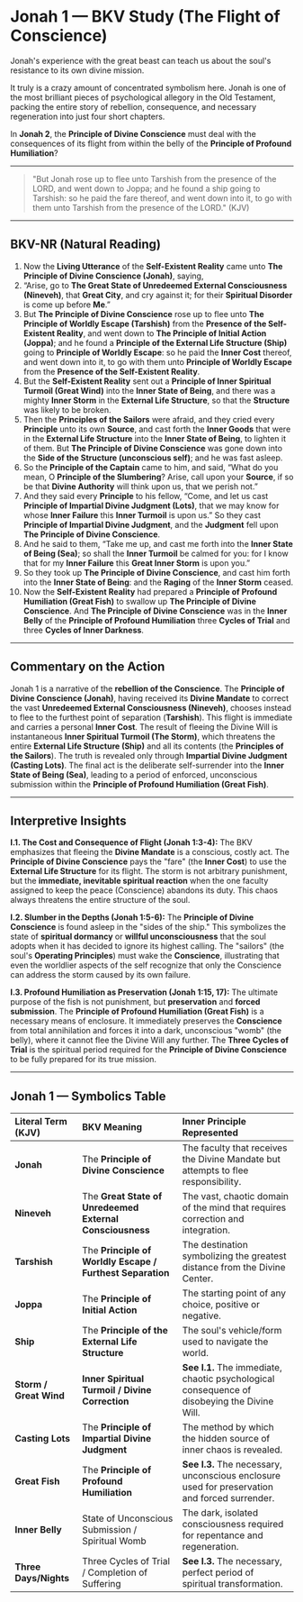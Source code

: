 
# Jonah 1 — BKV Study (The Flight of Conscience)

Jonah's experience with the great beast can teach us about the soul's resistance to its own divine mission.

It truly is a crazy amount of concentrated symbolism here. Jonah is one of the most brilliant pieces of psychological allegory in the Old Testament, packing the entire story of rebellion, consequence, and necessary regeneration into just four short chapters.

In **Jonah 2**, the **Principle of Divine Conscience** must deal with the consequences of its flight from within the belly of the **Principle of Profound Humiliation**?


---

> "But Jonah rose up to flee unto Tarshish from the presence of the LORD, and went down to Joppa; and he found a ship going to Tarshish: so he paid the fare thereof, and went down into it, to go with them unto Tarshish from the presence of the LORD." (KJV)

---

## BKV-NR (Natural Reading)

1. Now the **Living Utterance** of the **Self-Existent Reality** came unto **The Principle of Divine Conscience (Jonah)**, saying,
2. “Arise, go to **The Great State of Unredeemed External Consciousness (Nineveh)**, that **Great City**, and cry against it; for their **Spiritual Disorder** is come up before **Me**.”
3. But **The Principle of Divine Conscience** rose up to flee unto **The Principle of Worldly Escape (Tarshish)** from the **Presence of the Self-Existent Reality**, and went down to **The Principle of Initial Action (Joppa)**; and he found a **Principle of the External Life Structure (Ship)** going to **Principle of Worldly Escape**: so he paid the **Inner Cost** thereof, and went down into it, to go with them unto **Principle of Worldly Escape** from the **Presence of the Self-Existent Reality**.
4. But the **Self-Existent Reality** sent out a **Principle of Inner Spiritual Turmoil (Great Wind)** into the **Inner State of Being**, and there was a mighty **Inner Storm** in the **External Life Structure**, so that the **Structure** was likely to be broken.
5. Then the **Principles of the Sailors** were afraid, and they cried every **Principle** unto its own **Source**, and cast forth the **Inner Goods** that were in the **External Life Structure** into the **Inner State of Being**, to lighten it of them. But **The Principle of Divine Conscience** was gone down into the **Side of the Structure (unconscious self)**; and he was fast asleep.
6. So the **Principle of the Captain** came to him, and said, “What do you mean, O **Principle of the Slumbering**? Arise, call upon your **Source**, if so be that **Divine Authority** will think upon us, that we perish not.”
7. And they said every **Principle** to his fellow, “Come, and let us cast **Principle of Impartial Divine Judgment (Lots)**, that we may know for whose **Inner Failure** this **Inner Turmoil** is upon us.” So they cast **Principle of Impartial Divine Judgment**, and the **Judgment** fell upon **The Principle of Divine Conscience**.
12. And he said to them, “Take me up, and cast me forth into the **Inner State of Being (Sea)**; so shall the **Inner Turmoil** be calmed for you: for I know that for my **Inner Failure** this **Great Inner Storm** is upon you.”
15. So they took up **The Principle of Divine Conscience**, and cast him forth into the **Inner State of Being**: and the **Raging** of the **Inner Storm** ceased.
17. Now the **Self-Existent Reality** had prepared a **Principle of Profound Humiliation (Great Fish)** to swallow up **The Principle of Divine Conscience**. And **The Principle of Divine Conscience** was in the **Inner Belly** of the **Principle of Profound Humiliation** three **Cycles of Trial** and three **Cycles of Inner Darkness**.

---

## Commentary on the Action

Jonah 1 is a narrative of the **rebellion of the Conscience**. The **Principle of Divine Conscience (Jonah)**, having received its **Divine Mandate** to correct the vast **Unredeemed External Consciousness (Nineveh)**, chooses instead to flee to the furthest point of separation (**Tarshish**). This flight is immediate and carries a personal **Inner Cost**. The result of fleeing the Divine Will is instantaneous **Inner Spiritual Turmoil (The Storm)**, which threatens the entire **External Life Structure (Ship)** and all its contents (the **Principles of the Sailors**). The truth is revealed only through **Impartial Divine Judgment (Casting Lots)**. The final act is the deliberate self-surrender into the **Inner State of Being (Sea)**, leading to a period of enforced, unconscious submission within the **Principle of Profound Humiliation (Great Fish)**.

---

## Interpretive Insights

**I.1. The Cost and Consequence of Flight (Jonah 1:3-4):** The BKV emphasizes that fleeing the **Divine Mandate** is a conscious, costly act. The **Principle of Divine Conscience** pays the "fare" (the **Inner Cost**) to use the **External Life Structure** for its flight. The storm is not arbitrary punishment, but the **immediate, inevitable spiritual reaction** when the one faculty assigned to keep the peace (Conscience) abandons its duty. This chaos always threatens the entire structure of the soul.

**I.2. Slumber in the Depths (Jonah 1:5-6):** The **Principle of Divine Conscience** is found asleep in the "sides of the ship." This symbolizes the state of **spiritual dormancy** or **willful unconsciousness** that the soul adopts when it has decided to ignore its highest calling. The "sailors" (the soul's **Operating Principles**) must wake the **Conscience**, illustrating that even the worldlier aspects of the self recognize that only the Conscience can address the storm caused by its own failure.

**I.3. Profound Humiliation as Preservation (Jonah 1:15, 17):** The ultimate purpose of the fish is not punishment, but **preservation** and **forced submission**. The **Principle of Profound Humiliation (Great Fish)** is a necessary means of enclosure. It immediately preserves the **Conscience** from total annihilation and forces it into a dark, unconscious "womb" (the belly), where it cannot flee the Divine Will any further. The **Three Cycles of Trial** is the spiritual period required for the **Principle of Divine Conscience** to be fully prepared for its true mission.

---

## Jonah 1 — Symbolics Table

| Literal Term (KJV) | BKV Meaning | Inner Principle Represented |
| :--- | :--- | :--- |
| **Jonah** | The **Principle of Divine Conscience** | The faculty that receives the Divine Mandate but attempts to flee responsibility. |
| **Nineveh** | The **Great State of Unredeemed External Consciousness**| The vast, chaotic domain of the mind that requires correction and integration. |
| **Tarshish** | The **Principle of Worldly Escape / Furthest Separation** | The destination symbolizing the greatest distance from the Divine Center. |
| **Joppa** | The **Principle of Initial Action** | The starting point of any choice, positive or negative. |
| **Ship** | The **Principle of the External Life Structure** | The soul's vehicle/form used to navigate the world. |
| **Storm / Great Wind** | **Inner Spiritual Turmoil / Divine Correction** | **See I.1.** The immediate, chaotic psychological consequence of disobeying the Divine Will. |
| **Casting Lots** | The **Principle of Impartial Divine Judgment** | The method by which the hidden source of inner chaos is revealed. |
| **Great Fish** | The **Principle of Profound Humiliation** | **See I.3.** The necessary, unconscious enclosure used for preservation and forced surrender. |
| **Inner Belly** | State of Unconscious Submission / Spiritual Womb | The dark, isolated consciousness required for repentance and regeneration. |
| **Three Days/Nights** | Three Cycles of Trial / Completion of Suffering | **See I.3.** The necessary, perfect period of spiritual transformation. |


